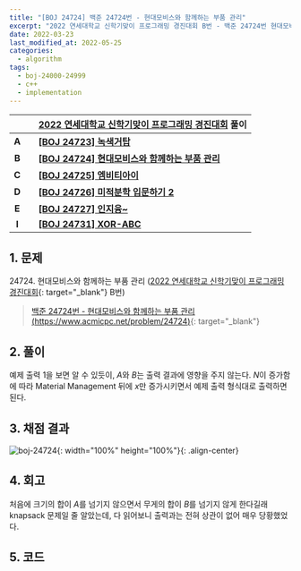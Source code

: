 ```yaml
---
title: "[BOJ 24724] 백준 24724번 - 현대모비스와 함께하는 부품 관리"
excerpt: "2022 연세대학교 신학기맞이 프로그래밍 경진대회 B번 - 백준 24724번 현대모비스와 함께하는 부품 관리 풀이"
date: 2022-03-23
last_modified_at: 2022-05-25
categories:
  - algorithm
tags:
  - boj-24000-24999
  - c++
  - implementation
---
```


|||[2022 연세대학교 신학기맞이 프로그래밍 경진대회](https://burningfalls.github.io/contest/yonsei2022-baekjoon-contest/) 풀이|
|:---:|:---:|:---|
|**A**||**[[BOJ 24723] 녹색거탑](https://burningfalls.github.io/algorithm/boj-24723/)**|
|**B**||**[[BOJ 24724] 현대모비스와 함께하는 부품 관리](https://burningfalls.github.io/algorithm/boj-24724/)**|
|**C**||**[[BOJ 24725] 엠비티아이](https://burningfalls.github.io/algorithm/boj-24725/)**|
|**D**||**[[BOJ 24726] 미적분학 입문하기 2](https://burningfalls.github.io/algorithm/boj-24726/)**|
|**E**||**[[BOJ 24727] 인지융~](https://burningfalls.github.io/algorithm/boj-24727/)**|
|**I**||**[[BOJ 24731] XOR-ABC](https://burningfalls.github.io/algorithm/boj-24731/)**|

## 1. 문제
$24724$. 현대모비스와 함께하는 부품 관리 ([2022 연세대학교 신학기맞이 프로그래밍 경진대회](https://burningfalls.github.io/contest/yonsei-baekjoon-contest/){: target="_blank"} B번)

> [백준 24724번 - 현대모비스와 함께하는 부품 관리 (https://www.acmicpc.net/problem/24724)](https://www.acmicpc.net/problem/24724){: target="_blank"}

## 2. 풀이

예제 출력 1을 보면 알 수 있듯이, $A$와 $B$는 출력 결과에 영향을 주지 않는다. $N$이 증가함에 따라 Material Management 뒤에 $x$만 증가시키면서 예제 출력 형식대로 출력하면 된다.

## 3. 채점 결과

![boj-24724](https://user-images.githubusercontent.com/30232837/159596181-c1b1e9e3-306b-4029-8924-2ed3b6f6a677.png "boj-24724"){: width="100%" height="100%"}{: .align-center}

## 4. 회고

처음에 크기의 합이 $A$를 넘기지 않으면서 무게의 합이 $B$를 넘기지 않게 한다길래 knapsack 문제일 줄 알았는데, 다 읽어보니 출력과는 전혀 상관이 없어 매우 당황했었다.

## 5. 코드

<script src="https://gist.github.com/BurningFalls/d11a8b1da86dc531fa48ac0a99819558.js"></script>